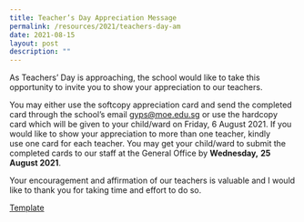 ```yaml
---
title: Teacher’s Day Appreciation Message
permalink: /resources/2021/teachers-day-am
date: 2021-08-15
layout: post
description: ""
---
```

As Teachers’ Day is approaching, the school would like to take this opportunity to invite you to show your appreciation to our teachers.

You may either use the softcopy appreciation card and send the completed card through the school’s email [gyps@moe.edu.sg](mailto:gyps@moe.edu.sg) or use the hardcopy card which will be given to your child/ward on Friday, 6 August 2021. If you would like to show your appreciation to more than one teacher, kindly use one card for each teacher. You may get your child/ward to submit the completed cards to our staff at the General Office by **Wednesday,** **25 August 2021**.

Your encouragement and affirmation of our teachers is valuable and I would like to thank you for taking time and effort to do so.

[Template](/files/Parents_Guardians-Appreciation-Template.pdf)